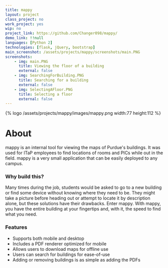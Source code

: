 ```yaml
---
title: mappy
layout: project
class_project: no
work_project: yes
wip: no
project_link: https://github.com/Changer098/mappy/
demo_link: !!null
languages: [Python 2]
technologies: [flask, jQuery, bootstrap]
main_screenshot: /assets/projects/mappy/screenshots/main.PNG
screenshots:
    - img: main.PNG
      title: Viewing the floor of a building
      external: false
    - img: SearchingForBuilding.PNG
      title: Searching for a building
      external: false
    - img: SelectingAFloor.PNG
      title: Selecting a floor
      external: false
---
```


<div>{% logo /assets/projects/mappy/images/mappy.png width:77 height:112 %}</div>

# About

mappy is an internal tool for viewing the maps of Purdue's buildings. It was used for ITaP employees to find locations of rooms and PICs while out in the field. mappy is a very small application that can be easily deployed to any campus.

### Why build this?

Many times during the job, students would be asked to go to a new building or find some device without knowing where they need to be. They might take a picture before heading out or attempt to locate it by description alone, but these solutions have their drawbacks. Enter mappy. With mappy, you have the entire building at your fingertips and, with it, the speed to find what you need.

### Features

- Supports both mobile and desktop
- Includes a PDF renderer optimized for mobile
- Allows users to download maps for offline use
- Users can search for buildings for ease-of-use
- Adding or removing buildings is as simple as adding the PDFs

